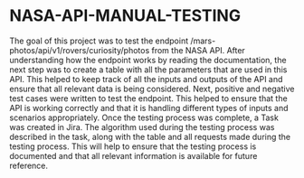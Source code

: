 # NASA-API-MANUAL-TESTING
The goal of this project was to test the endpoint /mars-photos/api/v1/rovers/curiosity/photos from the NASA API. After understanding how the endpoint works by reading the documentation, the next step was to create a table with all the parameters that are used in this API. This helped to keep track of all the inputs and outputs of the API and ensure that all relevant data is being considered. Next, positive and negative test cases were written to test the endpoint. This  helped to ensure that the API is working correctly and that it is handling different types of inputs and scenarios appropriately. Once the testing process was complete, a Task was created in Jira. The algorithm used during the testing process was described in the task, along with the table and all requests made during the testing process. This will help to ensure that the testing process is documented and that all relevant information is available for future reference.
